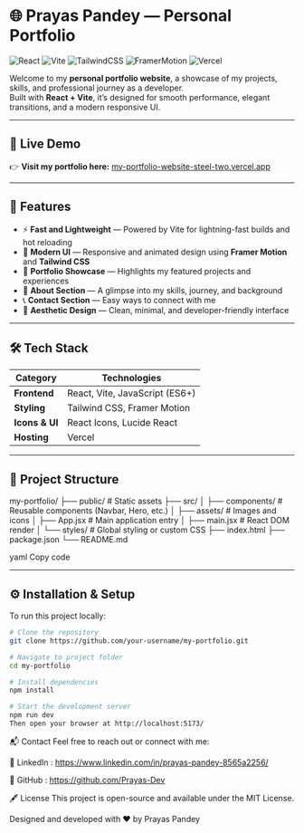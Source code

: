 # 🌐 Prayas Pandey — Personal Portfolio

![React](https://img.shields.io/badge/Frontend-React-blue?logo=react)
![Vite](https://img.shields.io/badge/Bundler-Vite-646CFF?logo=vite)
![TailwindCSS](https://img.shields.io/badge/Styling-TailwindCSS-38B2AC?logo=tailwind-css)
![FramerMotion](https://img.shields.io/badge/Animation-FramerMotion-ff69b4?logo=framer)
![Vercel](https://img.shields.io/badge/Hosting-Vercel-black?logo=vercel)

Welcome to my **personal portfolio website**, a showcase of my projects, skills, and professional journey as a developer.  
Built with **React + Vite**, it’s designed for smooth performance, elegant transitions, and a modern responsive UI.

---

## 🚀 Live Demo
👉 **Visit my portfolio here:** [my-portfolio-website-steel-two.vercel.app](https://my-portfolio-website-steel-two.vercel.app/)

---

## 🧩 Features

- ⚡ **Fast and Lightweight** — Powered by Vite for lightning-fast builds and hot reloading  
- 🎨 **Modern UI** — Responsive and animated design using **Framer Motion** and **Tailwind CSS**  
- 💼 **Portfolio Showcase** — Highlights my featured projects and experiences  
- 🧠 **About Section** — A glimpse into my skills, journey, and background  
- 📞 **Contact Section** — Easy ways to connect with me  
- 🌙 **Aesthetic Design** — Clean, minimal, and developer-friendly interface  

---

## 🛠️ Tech Stack

| Category | Technologies |
|-----------|--------------|
| **Frontend** | React, Vite, JavaScript (ES6+) |
| **Styling** | Tailwind CSS, Framer Motion |
| **Icons & UI** | React Icons, Lucide React |
| **Hosting** | Vercel |

---

## 📂 Project Structure

my-portfolio/
├── public/ # Static assets
├── src/
│ ├── components/ # Reusable components (Navbar, Hero, etc.)
│ ├── assets/ # Images and icons
│ ├── App.jsx # Main application entry
│ ├── main.jsx # React DOM render
│ └── styles/ # Global styling or custom CSS
├── index.html
├── package.json
└── README.md

yaml
Copy code

---

## ⚙️ Installation & Setup

To run this project locally:

```bash
# Clone the repository
git clone https://github.com/your-username/my-portfolio.git

# Navigate to project folder
cd my-portfolio

# Install dependencies
npm install

# Start the development server
npm run dev
Then open your browser at http://localhost:5173/
```



📬 Contact
Feel free to reach out or connect with me:

💼 LinkedIn : https://www.linkedin.com/in/prayas-pandey-8565a2256/

🐙 GitHub : https://github.com/Prayas-Dev


🖋️ License
This project is open-source and available under the MIT License.

Designed and developed with ❤️ by Prayas Pandey
